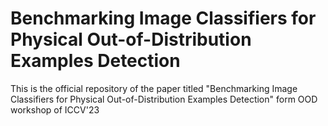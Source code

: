 # **Benchmarking Image Classifiers for Physical Out-of-Distribution Examples Detection**

This is the official repository of the paper titled "Benchmarking Image Classifiers for Physical Out-of-Distribution Examples Detection" form OOD workshop of ICCV'23
